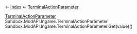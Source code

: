 ← [Index](Api-Index) ← [TerminalActionParameter](Sandbox.ModAPI.Ingame.TerminalActionParameter)

[TerminalActionParameter](Sandbox.ModAPI.Ingame.TerminalActionParameter) Sandbox.ModAPI.Ingame.TerminalActionParameter Sandbox.ModAPI.Ingame.TerminalActionParameter.Get(value)()